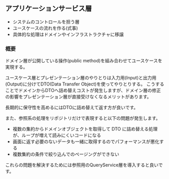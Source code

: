 ## アプリケーションサービス層

- システムのコントロールを担う層
- ユースケースの流れを作る(式事)
- 具体的な処理はドメインやインフラストラクチャに移譲

### 概要

ドメイン層が公開している操作(public method)を組み合わせてユースケースを実現する。

ユースケース層とプレゼンテーション層のやりとりは入力用(Input)と出力用(Output)に分けてDTO(Data Transfer Object)を使ってやりとりする。
こうすることでドメインからDTOへ詰め替えコストが発生しますが、ドメイン層の修正の影響をプレゼンテーション層が直接受けなくなるメリットがあります。

長期的に保守性を高めるにはDTOに詰め替えて返す方が良いです。

また、参照系の処理をリポジトリだけで表現すると以下の問題が発生します。

- 複数の集約からドメインオブジェクトを取得して DTO に詰め替える処理が、ループが増えて読みにくいコードになる
- 画面に返す必要のないデータも一緒に取得するのでパフォーマンスが悪化する
- 複数集約の条件で絞り込んでのページングができない

これらの問題を解決するためには参照用のQueryService層を導入すると良いです。
